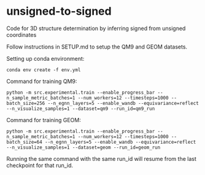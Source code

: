 # unsigned-to-signed
Code for 3D structure determination by inferring signed from unsigned coordinates


Follow instructions in SETUP.md to setup the QM9 and GEOM datasets.


Setting up conda environment:
```
conda env create -f env.yml
```

Command for training QM9:
```
python -m src.experimental.train --enable_progress_bar --n_sample_metric_batches=1 --num_workers=12 --timesteps=1000 --batch_size=256 --n_egnn_layers=5 --enable_wandb --equivariance=reflect --n_visualize_samples=1 --dataset=qm9 --run_id=qm9_run
```

Command for training GEOM:
```
python -m src.experimental.train --enable_progress_bar --n_sample_metric_batches=1 --num_workers=12 --timesteps=1000 --batch_size=64 --n_egnn_layers=5 --enable_wandb --equivariance=reflect --n_visualize_samples=1 --dataset=geom --run_id=geom_run
```

Running the same command with the same run_id will resume from the last checkpoint for that run_id.

